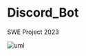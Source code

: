 # Discord_Bot
SWE Project 2023

![uml]([https://user-images.githubusercontent.com/82856514/229914076-d2a8a1d1-187b-4668-8cab-79415f72567c.png](https://cdn.discordapp.com/attachments/1071318871228813382/1101257392198520892/image.png))
